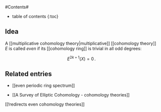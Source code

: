 
#Contents#
* table of contents
{:toc}

## Idea

A [[multiplicative cohomology theory|multiplicative]] [[cohomology theory]] $E$ is called _even_ if its [[cohomology ring]] is trivial in all odd degrees:

$$
  E^{2k+1}(X) = 0
  \,.
$$

## Related entries

* [[even periodic ring spectrum]]

* [[A Survey of Elliptic Cohomology - cohomology theories]]

[[!redirects even cohomology theories]]
